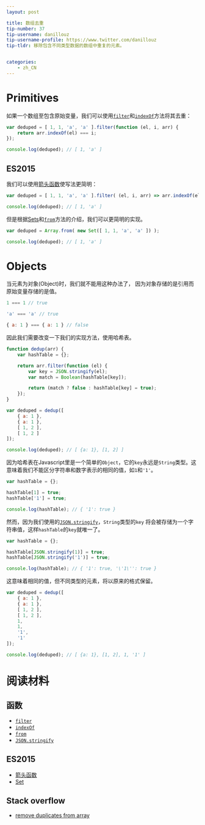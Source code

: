 ```yaml
---
layout: post

title: 数组去重
tip-number: 37
tip-username: danillouz
tip-username-profile: https://www.twitter.com/danillouz
tip-tldr: 移除包含不同类型数据的数组中重复的元素。


categories:
    - zh_CN
---
```


# Primitives
如果一个数组至包含原始变量，我们可以使用[`filter`](https://developer.mozilla.org/zh-CN/docs/Web/JavaScript/Reference/Global_Objects/Array/filter)和[`indexOf`](https://developer.mozilla.org/zh-CN/docs/Web/JavaScript/Reference/Global_Objects/Array/indexOf)方法将其去重：

```javascript
var deduped = [ 1, 1, 'a', 'a' ].filter(function (el, i, arr) {
	return arr.indexOf(el) === i;
});

console.log(deduped); // [ 1, 'a' ]
```

## ES2015
我们可以使用[箭头函数](https://developer.mozilla.org/zh-CN/docs/Web/JavaScript/Reference/Functions/Arrow_functions)使写法更简明：

```javascript
var deduped = [ 1, 1, 'a', 'a' ].filter( (el, i, arr) => arr.indexOf(el) === i);

console.log(deduped); // [ 1, 'a' ]
```

但是根据[Sets](https://developer.mozilla.org/zh-CN/docs/Web/JavaScript/Reference/Global_Objects/Set)和[`from`](https://developer.mozilla.org/zh-CN/docs/Web/JavaScript/Reference/Global_Objects/Array/from)方法的介绍，我们可以更简明的实现。

```javascript
var deduped = Array.from( new Set([ 1, 1, 'a', 'a' ]) );

console.log(deduped); // [ 1, 'a' ]
```

# Objects
当元素为对象(Object)时，我们就不能用这种办法了，
因为对象存储的是引用而原始变量存储的是值。

```javascript
1 === 1 // true

'a' === 'a' // true

{ a: 1 } === { a: 1 } // false
```

因此我们需要改变一下我们的实现方法，使用哈希表。

```javascript
function dedup(arr) {
	var hashTable = {};

	return arr.filter(function (el) {
		var key = JSON.stringify(el);
		var match = Boolean(hashTable[key]);

		return (match ? false : hashTable[key] = true);
	});
}

var deduped = dedup([
	{ a: 1 },
	{ a: 1 },
	[ 1, 2 ],
	[ 1, 2 ]
]);

console.log(deduped); // [ {a: 1}, [1, 2] ]
```

因为哈希表在Javascript里是一个简单的`Object`，它的`key`永远是`String`类型。这意味着我们不能区分字符串和数字表示的相同的值，如`1`和`'1'`。

```javascript
var hashTable = {};

hashTable[1] = true;
hashTable['1'] = true;

console.log(hashTable); // { '1': true }
```

然而，因为我们使用的[`JSON.stringify`](https://developer.mozilla.org/zh-CN/docs/Web/JavaScript/Reference/Global_Objects/JSON/stringify)，`String`类型的`key`
将会被存储为一个字符串值，这样`hashTable`的`key`就唯一了。

```javascript
var hashTable = {};

hashTable[JSON.stringify(1)] = true;
hashTable[JSON.stringify('1')] = true;

console.log(hashTable); // { '1': true, '\'1\'': true }
```

这意味着相同的值，但不同类型的元素，将以原来的格式保留。

```javascript
var deduped = dedup([
	{ a: 1 },
	{ a: 1 },
	[ 1, 2 ],
	[ 1, 2 ],
	1,
	1,
	'1',
	'1'
]);

console.log(deduped); // [ {a: 1}, [1, 2], 1, '1' ]
```

# 阅读材料
## 函数
* [`filter`](https://developer.mozilla.org/zh-CN/docs/Web/JavaScript/Reference/Global_Objects/Array/filter)
* [`indexOf`](https://developer.mozilla.org/zh-CN/docs/Web/JavaScript/Reference/Global_Objects/Array/indexOf)
* [`from`](https://developer.mozilla.org/zh-CN/docs/Web/JavaScript/Reference/Global_Objects/Array/from)
* [`JSON.stringify`](https://developer.mozilla.org/zh-CN/docs/Web/JavaScript/Reference/Global_Objects/JSON/stringify)

## ES2015
* [箭头函数](https://developer.mozilla.org/zh-CN/docs/Web/JavaScript/Reference/Functions/Arrow_functions)
* [Set](https://developer.mozilla.org/zh-CN/docs/Web/JavaScript/Reference/Global_Objects/Set)

## Stack overflow
* [remove duplicates from array](http://stackoverflow.com/questions/9229645/remove-duplicates-from-javascript-array/9229821#9229821)
